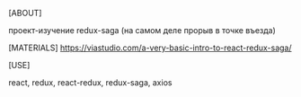 
[ABOUT]  

проект-изучение redux-saga (на самом деле прорыв в точке въезда)

[MATERIALS]  https://viastudio.com/a-very-basic-intro-to-react-redux-saga/

[USE]

react, redux, react-redux, redux-saga, axios

